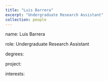 ```yaml
---
title: "Luis Barrera"
excerpt: "Undergraduate Research Assistant"
collection: people
---
```


name: Luis Barrera

role: Undergraduate Research Assistant

degrees: 

project:

interests: 
